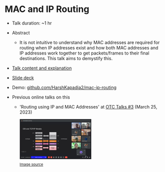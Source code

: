 # MAC and IP Routing

-   Talk duration: ~1 hr
-   Abstract
    -   It is not intuitive to understand why MAC addresses are required for routing when IP addresses exist and how both MAC addresses and IP addresses work together to get packets/frames to their final destinations. This talk aims to demystify this.
-   [Talk content and explanation](content.md)
-   [Slide deck](https://docs.google.com/presentation/d/1DLoSxfzwURuZvKNoeyKGQUurs_qhCmETu-E0EOzt6xM/edit?usp=sharing)
-   Demo: [github.com/HarshKapadia2/mac-ip-routing](https://github.com/HarshKapadia2/mac-ip-routing)
-   Previous online talks on this

    -   'Routing using IP and MAC Addresses' at [OTC Talks #3](https://talks.ourtech.community/3) (March 25, 2023)

		<img src="img/otc-talks-3/1.jpg" loading="lazy" width="50%" />
		<br />
		<sub><a href="https://twitter.com/Ajaymaurya_1008/status/1640016994773917696" target="_blank" rel="noreferrer">Image source</a></sub>
